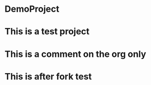 # DemoProject
# This is a test project
# This is a comment on the org only
# This is after fork test

